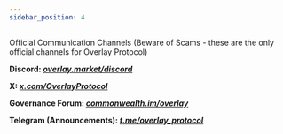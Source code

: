 ```yaml
---
sidebar_position: 4
---
```

Official Communication Channels (Beware of Scams - these are the only official channels for Overlay Protocol)

**Discord: _[overlay.market/discord](https://redrct.overlay.market/discord)_**   

**X: _[x.com/OverlayProtocol](https://x.com/OverlayProtocol)_**  

**Governance Forum: _[commonwealth.im/overlay](https://commonwealth.im/overlay/)_**    

**Telegram (Announcements): _[t.me/overlay_protocol](https://t.me/overlay_protocol)_**